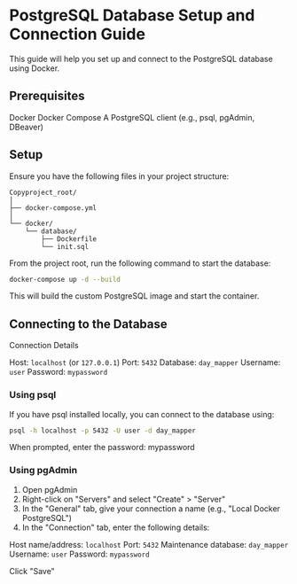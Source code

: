 # PostgreSQL Database Setup and Connection Guide

This guide will help you set up and connect to the PostgreSQL database using Docker.

## Prerequisites

Docker
Docker Compose
A PostgreSQL client (e.g., psql, pgAdmin, DBeaver)

## Setup

Ensure you have the following files in your project structure:

```
Copyproject_root/
│
├── docker-compose.yml
│
└── docker/
    └── database/
        ├── Dockerfile
        └── init.sql
```

From the project root, run the following command to start the database:

```sh
docker-compose up -d --build
```

This will build the custom PostgreSQL image and start the container.

## Connecting to the Database

Connection Details

Host: `localhost` (or `127.0.0.1`)
Port: `5432`
Database: `day_mapper`
Username: `user`
Password: `mypassword`

### Using psql

If you have psql installed locally, you can connect to the database using:

```sh
psql -h localhost -p 5432 -U user -d day_mapper
```

When prompted, enter the password: mypassword

### Using pgAdmin

1. Open pgAdmin
2. Right-click on "Servers" and select "Create" > "Server"
3. In the "General" tab, give your connection a name (e.g., "Local Docker PostgreSQL")
4. In the "Connection" tab, enter the following details:

Host name/address: `localhost`
Port: `5432`
Maintenance database: `day_mapper`
Username: `user`
Password: `mypassword`

Click "Save"
